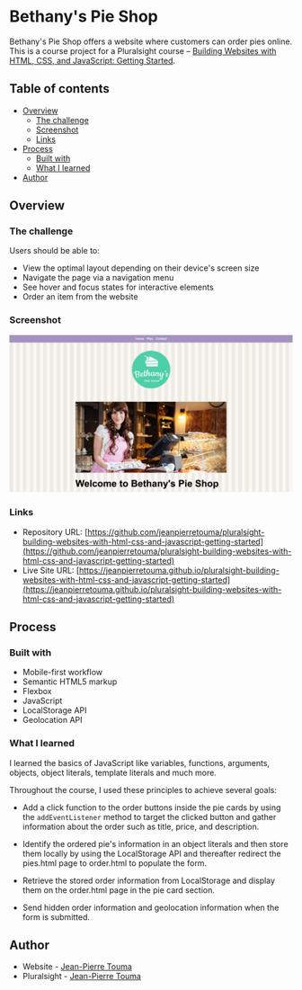 # Bethany's Pie Shop

Bethany's Pie Shop offers a website where customers can order pies online. This is a course project for a Pluralsight course – [Building Websites with HTML, CSS, and JavaScript: Getting Started](https://app.pluralsight.com/library/courses/html-css-javascript-getting-started-building-websites).

## Table of contents

- [Overview](#overview)
  - [The challenge](#the-challenge)
  - [Screenshot](#screenshot)
  - [Links](#links)
- [Process](#process)
  - [Built with](#built-with)
  - [What I learned](#what-i-learned)
- [Author](#author)

## Overview

### The challenge

Users should be able to:

- View the optimal layout depending on their device's screen size
- Navigate the page via a navigation menu
- See hover and focus states for interactive elements
- Order an item from the website

### Screenshot

![Desktop preview for the header section of the home page of Bethany's Pie Shop](./assets/images/desktop-preview.png)

### Links

- Repository URL: [https://github.com/jeanpierretouma/pluralsight-building-websites-with-html-css-and-javascript-getting-started](https://github.com/jeanpierretouma/pluralsight-building-websites-with-html-css-and-javascript-getting-started)
- Live Site URL: [https://jeanpierretouma.github.io/pluralsight-building-websites-with-html-css-and-javascript-getting-started](https://jeanpierretouma.github.io/pluralsight-building-websites-with-html-css-and-javascript-getting-started)

## Process

### Built with

- Mobile-first workflow
- Semantic HTML5 markup
- Flexbox
- JavaScript
- LocalStorage API
- Geolocation API

### What I learned

I learned the basics of JavaScript like variables, functions, arguments, objects, object literals, template literals and much more.

Throughout the course, I used these principles to achieve several goals:

- Add a click function to the order buttons inside the pie cards by using the ```addEventListener``` method to target the clicked button and gather information about the order such as title, price, and description.

- Identify the ordered pie's information in an object literals and then store them locally by using the LocalStorage API and thereafter redirect the pies.html page to order.html to populate the form.

- Retrieve the stored order information from LocalStorage and display them on the order.html page in the pie card section.

- Send hidden order information and geolocation information when the form is submitted.

## Author

- Website - [Jean-Pierre Touma](https://github.com/jeanpierretouma)
- Pluralsight - [Jean-Pierre Touma](https://app.pluralsight.com/profile/jeanpierretouma)